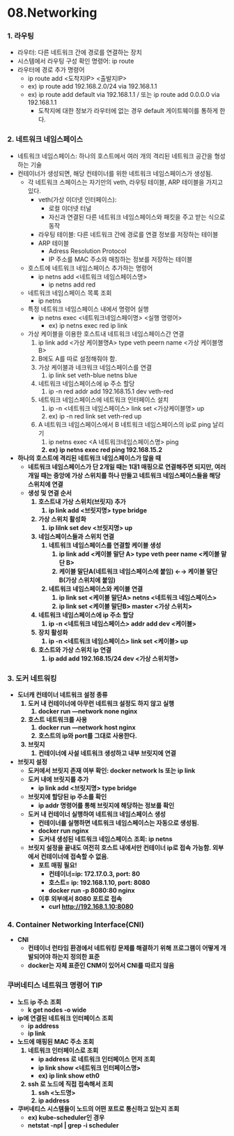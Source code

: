 # 08.Networking

### 1. 라우팅

- 라우터: 다른 네트워크 간에 경로를 연결하는 장치
- 시스템에서 라우팅 구성 확인 명령어: ip route
- 라우터에 경로 추가 명령어
    - ip route add <도착지IP> <출발지IP>
    - ex) ip route add 192.168.2.0/24 via 192.168.1.1
    - ex) ip route add default via 192.168.1.1 / 또는 ip route add 0.0.0.0 via 192.168.1.1
        - 도착지에 대한 정보가 라우터에 없는 경우 default 게이트웨이를 통하게 한다.

### 2. 네트워크 네임스페이스

- 네트워크 네임스페이스: 하나의 호스트에서 여러 개의 격리된 네트워크 공간을 형성하는 기술
- 컨테이너가 생성되면, 해당 컨테이너를 위한 네트워크 네임스페이스가 생성됨.
    - 각 네트워크 스페이스는 자기만의 veth, 라우팅 테이블, ARP 테이블을 가지고 있다.
        - veth(가상 이더넷 인터페이스):
            - 로컬 이더넷 터널
            - 자신과 연결된 다른 네트워크 네임스페이스와 패킷을 주고 받는 식으로 동작
        - 라우팅 테이블: 다른 네트워크 간에 경로를 연결 정보를 저장하는 테이블
        - ARP 테이블
            - Adress Resolution Protocol
            - IP 주소를 MAC 주소와 매칭하는 정보를 저장하는 테이블
    - 호스트에 네트워크 네임스페이스 추가하는 명령어
        - ip netns add <네트워크 네임스페이스명>
            - ip netns add red
    - 네트워크 네임스페이스 목록 조회
        - ip netns
    - 특정 네트워크 네임스페이스 내에서 명령어 실행
        - ip netns exec <네트워크네임스페이명> <실행 명령어>
            - ex) ip netns exec red ip link
    - 가상 케이블을 이용한 호스트내 네트워크 네임스페이스간 연결
        1. ip link add <가상 케이블명A> type veth peern name <가상 케이블명B>
        2. B에도 A를 따로 설정해줘야 함.
        3. 가상 케이블과 네크워크 네임스페이스를 연결
            1. ip link set veth-blue netns blue
        4. 네트워크 네임스페이스에 ip 주소 할당
            1. ip -n red addr add 192.168.15.1 dev veth-red
        5. 네트워크 네임스페이스에 네트워크 인터페이스 설치
            1. ip -n <네트워크 네임스페이스> link set <가상케이블명> up
            2. ex) ip -n red link set veth-red up
        6. A 네트워크 네임스페이스에서 B 네트워크 네임스페이스의 ip로 ping 날리기
            1. ip netns exec <A 네트워크네임스페이스명> ping <B ip>
            2. ex) ip netns exec red ping 192.168.15.2
- 하나의 호스트에 격리된 네트워크 네임스페이스가 많을 때
    - 네트워크 네임스페이스가 단 2개일 때는 1대1 매핑으로 연결해주면 되지만, 여러개일 때는 중앙에 가상 스위치를 하나 만들고 네트워크 네임스페이스들을 해당 스위치에 연결
    - 생성 및 연결 순서
        1. 호스트내 가상 스위치(브릿지) 추가
            1. ip link add <브릿지명> type bridge
        2. 가상 스위치 활성화
            1. ip lilnk set dev <브릿지명> up
        3. 네임스페이스들과 스위치 연결
            1. 네트워크 네임스페이스를 연결할 케이블 생성
                1. ip link add <케이블 말단 A> type veth peer name <케이블 말단 B>
                2. 케이블 말단A(네트워크 네임스페이스에 붙임) ←→ 케이블 말단B(가상 스위치에 붙임)
            2. 네트워크 네임스페이스와 케이블 연결
                1. ip link set <케이블 말단A> netns <네트워크 네임스페이스>
                2. ip link set <케이블 말단B> master <가상 스위치>
        4. 네트워크 네임스페이스에 ip 주소 할당
            1. ip -n <네트워크 네임스페이스> addr add <ip> dev <케이블>
        5. 장치 활성화
            1. ip -n <네트워크 네임스페이스> link set <케이블> up
        6. 호스트와 가상 스위치 ip 연결
            1. ip add add 192.168.15/24 dev <가상 스위치명>
    

### 3. 도커 네트워킹

- 도너캐 컨테이너 네트워크 설정 종류
    1. 도커 내 컨테이너에 아무런 네트워크 설정도 하지 않고 실행
        1. docker run —network none nginx
    2. 호스트 네트워크를 사용
        1. docker run —network host nginx
        2. 호스트의 ip와 port를 그대로 사용한다.
    3. 브릿지
        1. 컨테이너에 사설 네트워크 생성하고 내부 브릿지에 연결
- 브릿지 설정
    - 도커에서 브릿지 존재 여부 확인: docker network ls 또는 ip link
    - 도커 내에 브릿지를 추가
        - ip link add <브릿지명> type bridge
    - 브릿지에 할당된 ip 주소를 확인
        - ip addr 명령어를 통해 브릿지에 해당하는 정보를 확인
    - 도커 내 컨테이너 실행하여 네트워크 네임스페이스 생성
        - 컨테이너를 실행하면 네트워크 네임스페이스는 자동으로 생성됨.
        - docker run nginx
        - 도커내 생성된 네트워크 네임스페이스 조회: ip netns
    - 브릿지 설정을 끝내도 여전히 호스트 내에서만 컨테이너 ip로 접속 가능함. 외부에서 컨테이너에 접속할 수 없음.
        - 포트 매핑 필요!
            - 컨테이너=ip: 172.17.0.3, port: 80
            - 호스트= ip: 192.168.1.10, port: 8080
            - docker run -p 8080:80 nginx
        - 이후 외부에서 8080 포트로 접속
            - curl http://192.168.1.10:8080

### 4. Container Networking Interface(CNI)

- CNI
    - 컨테이너 런타임 환경에서 네트워킹 문제를 해결하기 위해 프로그램이 어떻게 개발되어야 하는지 정의한 표준
    - docker는 자체 표준인 CNM이 있어서 CNI를 따르지 않음

### 쿠버네티스 네트워크 명령어 TIP

- 노드 ip 주소 조회
    - k get nodes -o wide
- ip에 연결된 네트워크 인터페이스 조회
    - ip address
    - ip link
- 노드에 매핑된 MAC 주소 조회
    1. 네트워크 인터페이스로 조회
        - ip address 로 네트워크 인터페이스 먼저 조회
        - ip link show <네트워크 인터페이스명>
        - ex) ip link show eth0
    2. ssh 로 노드에 직접 접속해서 조회
        1. ssh <노드명>
        2. ip address
- 쿠버네티스 시스템들이 노드의 어떤 포트로 통신하고 있는지 조회
    - ex) kube-scheduler인 경우
    - netstat -npl | grep -i scheduler